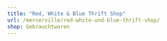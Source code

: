 ```yaml
---
title: "Red, White & Blue Thrift Shop"
url: /mercerville/red-white-und-blue-thrift-shop/
shop: Gebrauchtwaren
---
```

